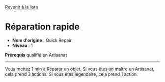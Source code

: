 [Revenir à la liste](..)

# Réparation rapide

 * **Nom d'origine** : Quick Repair
 * **Niveau** : 1


<p><strong>Prérequis</strong> qualifié en Artisanat</p>
<hr>
<p>Vous mettez 1 min à Réparer un objet. Si vous êtes un maître en Artisanat, cela prend 3 actions. Si vous êtes légendaire, cela prend 1 action.</p>